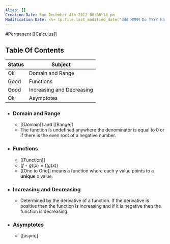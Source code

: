 ```yaml
---
Alias: []
Creation Date: Sun December 4th 2022 06:08:18 pm 
Modification Date: <%+ tp.file.last_modified_date("ddd MMMM Do YYYY hh:mm:ss a") %>
---
```

#Permanent [[Calculus]]

## Table Of Contents

| Status | Subject                   |
| ------ | ------------------------- |
| Ok     | Domain and Range          |
| Good   | Functions                 |
| Good   | Increasing and Decreasing |
| Ok     | Asymptotes                | 

- ### Domain and Range
	- [[Domain]] and [[Range]]
	- The function is undefined anywhere the denominator is equal to 0 or if there is the even root of a negative number.
- ### Functions
	- [[Function]]
	- $(f\circ g)(x)=f(g(x))$
	- [[One to One]] means a function where each y value points to a **unique** x value.
- ### Increasing and Decreasing
	- Determined by the derivative of a function. If the derivative is positive then the function is increasing and if it is negative then the function is decreasing.
- ### Asymptotes
	- [[asym]]